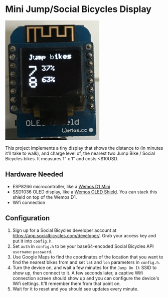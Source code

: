 # Mini Jump/Social Bicycles Display

<img src="https://github.com/mmichon/esp-jump-on-it/blob/master/screenshot.jpg?raw=true" width=300>

This project implements a tiny display that shows the distance to (in minutes it'll take to walk), and charge level of, the nearest two Jump Bike / Social Bicycles bikes. It measures 1" x 1" and costs <$10USD.

## Hardware Needed
* ESP8266 microcontroller, like a [Wemos D1 Mini](https://www.aliexpress.com/store/product/WEMOS-D1-mini-Pro-16M-bytes-external-antenna-connector-ESP8266-WIFI-Internet-of-Things-development-board/1331105_32724692514.html)
* SSD1036 OLED display, like a [Wemos OLED Shield](https://www.wemos.cc/product/oled-shield.html). You can stack this shield on top of the Wemos D1.
* Wifi connection

## Configuration
1. Sign up for a Social Bicycles developer account at  https://app.socialbicycles.com/developer/. Grab your access key and put it into ```config.h```.
1. Set ```auth``` in ```config.h``` to be your base64-encoded Social Bicycles API ```username:password```.
1. Use Google Maps to find the coordinates of the location that you want to find the nearest bikes from and set ```lat``` and ```lon``` parameters in ```config.h```.
1. Turn the device on, and wait a few minutes for the ```Jump On It``` SSID to show up, then connect to it. A few seconds later, a captive Wifi connection screen should show up and you can configure the device's Wifi settings. It'll remember them from that point on.
1. Wait for it to reset and you should see updates every minute.
